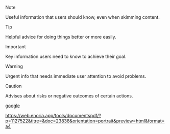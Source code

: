 > [!NOTE]
> Useful information that users should know, even when skimming content.

> [!TIP]
> Helpful advice for doing things better or more easily.

> [!IMPORTANT]
> Key information users need to know to achieve their goal.

> [!WARNING]
> Urgent info that needs immediate user attention to avoid problems.

> [!CAUTION]
> Advises about risks or negative outcomes of certain actions.


[google](https://www.google.fr/)

https://web.enoria.app/tools/documentspdf/?p=1127522&titre=&doc=23838&orientation=portrait&preview=html&format=a4
